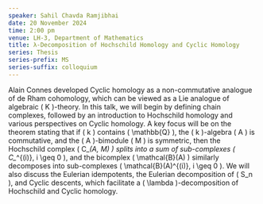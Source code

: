 ```yaml
---
speaker: Sahil Chavda Ramjibhai
date: 20 November 2024
time: 2:00 pm
venue: LH-3, Department of Mathematics
title: λ-Decomposition of Hochschild Homology and Cyclic Homology
series: Thesis
series-prefix: MS
series-suffix: colloquium
---
```


Alain Connes developed Cyclic homology as a non-commutative analogue of de Rham cohomology, which can be viewed as a Lie analogue of algebraic \( K \)-theory. In this talk, we will begin by defining chain complexes, followed by an introduction to Hochschild homology and various perspectives on Cyclic homology. A key focus will be on the theorem stating that if \( k \) contains \( \mathbb{Q} \), the \( k \)-algebra \( A \) is commutative, and the \( A \)-bimodule \( M \) is symmetric, then the Hochschild complex \( C_*(A, M) \) splits into a sum of sub-complexes \( C_*^{(i)}, i \geq 0 \), and the bicomplex \( \mathcal{B}(A) \) similarly decomposes into sub-complexes \( \mathcal{B}(A)^{(i)}, i \geq 0 \). We will also discuss the Eulerian idempotents, the Eulerian decomposition of \( S_n \), and Cyclic descents, which facilitate a \( \lambda \)-decomposition of Hochschild and Cyclic homology.

